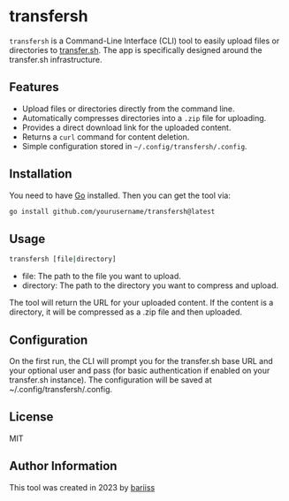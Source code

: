 # transfersh

`transfersh` is a Command-Line Interface (CLI) tool to easily upload files or directories to [transfer.sh](https://github.com/dutchcoders/transfer.sh). The app is specifically designed around the transfer.sh infrastructure.

## Features
- Upload files or directories directly from the command line.
- Automatically compresses directories into a `.zip` file for uploading.
- Provides a direct download link for the uploaded content.
- Returns a `curl` command for content deletion.
- Simple configuration stored in `~/.config/transfersh/.config`.

## Installation

You need to have [Go](https://golang.org/) installed. Then you can get the tool via:

```bash
go install github.com/yourusername/transfersh@latest
```

## Usage
```bash
transfersh [file|directory]
```

- file: The path to the file you want to upload.
- directory: The path to the directory you want to compress and upload.

The tool will return the URL for your uploaded content. If the content is a directory, it will be compressed as a .zip file and then uploaded.

## Configuration

On the first run, the CLI will prompt you for the transfer.sh base URL and your optional user and pass (for basic authentication if enabled on your transfer.sh instance). The configuration will be saved at ~/.config/transfersh/.config.

## License

MIT

## Author Information

This tool was created in 2023 by [bariiss](https://github.com/barriiss)

